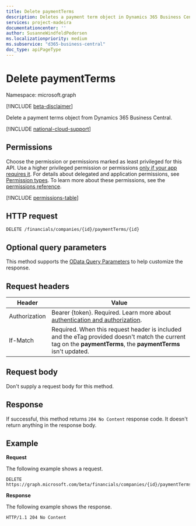 ```yaml
---
title: Delete paymentTerms 
description: Deletes a payment term object in Dynamics 365 Business Central.
services: project-madeira
documentationcenter: ''
author: SusanneWindfeldPedersen
ms.localizationpriority: medium
ms.subservice: "d365-business-central"
doc_type: apiPageType
---
```


# Delete paymentTerms

Namespace: microsoft.graph

[!INCLUDE [beta-disclaimer](../../includes/beta-disclaimer.md)]

Delete a payment terms object from Dynamics 365 Business Central.

[!INCLUDE [national-cloud-support](../../includes/global-only.md)]

## Permissions
Choose the permission or permissions marked as least privileged for this API. Use a higher privileged permission or permissions [only if your app requires it](/graph/permissions-overview#best-practices-for-using-microsoft-graph-permissions). For details about delegated and application permissions, see [Permission types](/graph/permissions-overview#permission-types). To learn more about these permissions, see the [permissions reference](/graph/permissions-reference).

<!-- { "blockType": "permissions", "name": "dynamics_paymentterms_delete" } -->
[!INCLUDE [permissions-table](../includes/permissions/dynamics-paymentterms-delete-permissions.md)]

## HTTP request
```
DELETE /financials/companies/{id}/paymentTerms/{id}
```

## Optional query parameters
This method supports the [OData Query Parameters](/graph/query-parameters) to help customize the response.

## Request headers

|Header         |Value                     |
|---------------|--------------------------|
|Authorization|Bearer {token}. Required. Learn more about [authentication and authorization](/graph/auth/auth-concepts).|
|If-Match       |Required. When this request header is included and the eTag provided doesn't match the current tag on the **paymentTerms**, the **paymentTerms** isn't updated. |

## Request body
Don't supply a request body for this method.

## Response
If successful, this method returns ```204 No Content``` response code. It doesn't return anything in the response body.

## Example

**Request**

The following example shows a request.

```http
DELETE https://graph.microsoft.com/beta/financials/companies/{id}/paymentTerms/{id}
```

**Response** 

The following example shows the response. 

```http
HTTP/1.1 204 No Content
```


